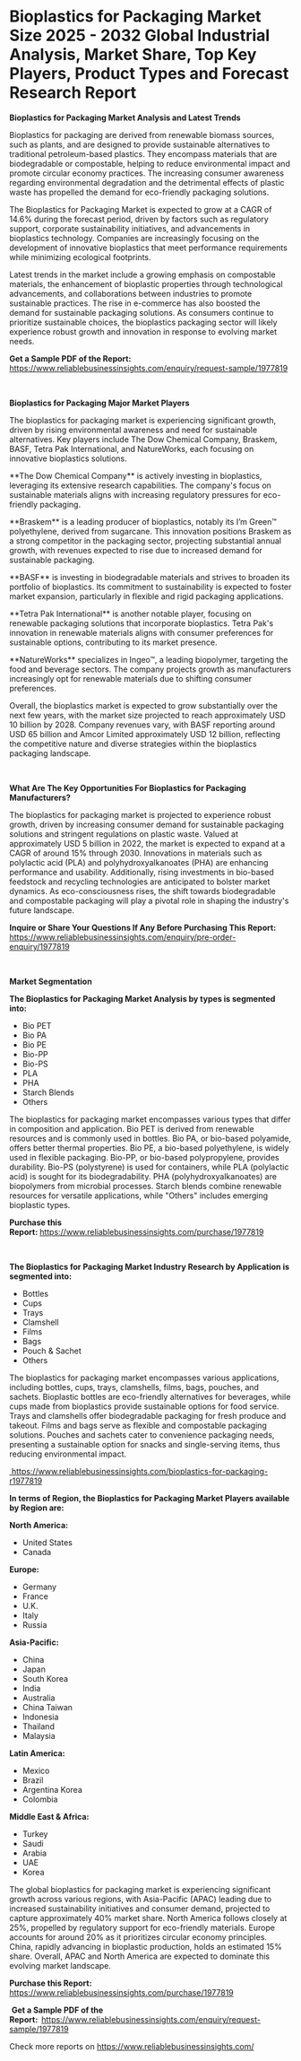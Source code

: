 <p><h1>Bioplastics for Packaging Market Size 2025 - 2032 Global Industrial Analysis, Market Share, Top Key Players, Product Types and Forecast Research Report</h1></p><p><strong>Bioplastics for Packaging Market Analysis and Latest Trends</strong></p>
<p><p>Bioplastics for packaging are derived from renewable biomass sources, such as plants, and are designed to provide sustainable alternatives to traditional petroleum-based plastics. They encompass materials that are biodegradable or compostable, helping to reduce environmental impact and promote circular economy practices. The increasing consumer awareness regarding environmental degradation and the detrimental effects of plastic waste has propelled the demand for eco-friendly packaging solutions.</p><p>The Bioplastics for Packaging Market is expected to grow at a CAGR of 14.6% during the forecast period, driven by factors such as regulatory support, corporate sustainability initiatives, and advancements in bioplastics technology. Companies are increasingly focusing on the development of innovative bioplastics that meet performance requirements while minimizing ecological footprints.</p><p>Latest trends in the market include a growing emphasis on compostable materials, the enhancement of bioplastic properties through technological advancements, and collaborations between industries to promote sustainable practices. The rise in e-commerce has also boosted the demand for sustainable packaging solutions. As consumers continue to prioritize sustainable choices, the bioplastics packaging sector will likely experience robust growth and innovation in response to evolving market needs.</p></p>
<p><strong>Get a Sample PDF of the Report:&nbsp;</strong> <a href="https://www.reliablebusinessinsights.com/enquiry/request-sample/1977819?utm_campaign=1789&utm_medium=2&utm_source=Github&utm_content=ia&utm_term=01042025&utm_id=bioplastics-for-packaging">https://www.reliablebusinessinsights.com/enquiry/request-sample/1977819</a></p>
<p>&nbsp;</p>
<p><strong>Bioplastics for Packaging Major Market Players</strong></p>
<p><p>The bioplastics for packaging market is experiencing significant growth, driven by rising environmental awareness and need for sustainable alternatives. Key players include The Dow Chemical Company, Braskem, BASF, Tetra Pak International, and NatureWorks, each focusing on innovative bioplastics solutions.</p><p>**The Dow Chemical Company** is actively investing in bioplastics, leveraging its extensive research capabilities. The company's focus on sustainable materials aligns with increasing regulatory pressures for eco-friendly packaging.</p><p>**Braskem** is a leading producer of bioplastics, notably its I’m Green™ polyethylene, derived from sugarcane. This innovation positions Braskem as a strong competitor in the packaging sector, projecting substantial annual growth, with revenues expected to rise due to increased demand for sustainable packaging.</p><p>**BASF** is investing in biodegradable materials and strives to broaden its portfolio of bioplastics. Its commitment to sustainability is expected to foster market expansion, particularly in flexible and rigid packaging applications.</p><p>**Tetra Pak International** is another notable player, focusing on renewable packaging solutions that incorporate bioplastics. Tetra Pak's innovation in renewable materials aligns with consumer preferences for sustainable options, contributing to its market presence.</p><p>**NatureWorks** specializes in Ingeo™, a leading biopolymer, targeting the food and beverage sectors. The company projects growth as manufacturers increasingly opt for renewable materials due to shifting consumer preferences.</p><p>Overall, the bioplastics market is expected to grow substantially over the next few years, with the market size projected to reach approximately USD 10 billion by 2028. Company revenues vary, with BASF reporting around USD 65 billion and Amcor Limited approximately USD 12 billion, reflecting the competitive nature and diverse strategies within the bioplastics packaging landscape.</p></p>
<p>&nbsp;</p>
<p><strong>What Are The Key Opportunities For Bioplastics for Packaging Manufacturers?</strong></p>
<p><p>The bioplastics for packaging market is projected to experience robust growth, driven by increasing consumer demand for sustainable packaging solutions and stringent regulations on plastic waste. Valued at approximately USD 5 billion in 2022, the market is expected to expand at a CAGR of around 15% through 2030. Innovations in materials such as polylactic acid (PLA) and polyhydroxyalkanoates (PHA) are enhancing performance and usability. Additionally, rising investments in bio-based feedstock and recycling technologies are anticipated to bolster market dynamics. As eco-consciousness rises, the shift towards biodegradable and compostable packaging will play a pivotal role in shaping the industry's future landscape.</p></p>
<p><strong>Inquire or Share Your Questions If Any Before Purchasing This Report:</strong> <a href="https://www.reliablebusinessinsights.com/enquiry/pre-order-enquiry/1977819?utm_campaign=1789&utm_medium=2&utm_source=Github&utm_content=ia&utm_term=01042025&utm_id=bioplastics-for-packaging">https://www.reliablebusinessinsights.com/enquiry/pre-order-enquiry/1977819</a></p>
<p>&nbsp;</p>
<p><strong>Market Segmentation</strong></p>
<p><strong>The Bioplastics for Packaging Market Analysis by types is segmented into:</strong></p>
<p><ul><li>Bio PET</li><li>Bio PA</li><li>Bio PE</li><li>Bio-PP</li><li>Bio-PS</li><li>PLA</li><li>PHA</li><li>Starch Blends</li><li>Others</li></ul></p>
<p><p>The bioplastics for packaging market encompasses various types that differ in composition and application. Bio PET is derived from renewable resources and is commonly used in bottles. Bio PA, or bio-based polyamide, offers better thermal properties. Bio PE, a bio-based polyethylene, is widely used in flexible packaging. Bio-PP, or bio-based polypropylene, provides durability. Bio-PS (polystyrene) is used for containers, while PLA (polylactic acid) is sought for its biodegradability. PHA (polyhydroxyalkanoates) are biopolymers from microbial processes. Starch blends combine renewable resources for versatile applications, while "Others" includes emerging bioplastic types.</p></p>
<p><strong>Purchase this Report:&nbsp;</strong><a href="https://www.reliablebusinessinsights.com/purchase/1977819?utm_campaign=1789&utm_medium=2&utm_source=Github&utm_content=ia&utm_term=01042025&utm_id=bioplastics-for-packaging">https://www.reliablebusinessinsights.com/purchase/1977819</a></p>
<p>&nbsp;</p>
<p><strong>The Bioplastics for Packaging Market Industry Research by Application is segmented into:</strong></p>
<p><ul><li>Bottles</li><li>Cups</li><li>Trays</li><li>Clamshell</li><li>Films</li><li>Bags</li><li>Pouch & Sachet</li><li>Others</li></ul></p>
<p><p>The bioplastics for packaging market encompasses various applications, including bottles, cups, trays, clamshells, films, bags, pouches, and sachets. Bioplastic bottles are eco-friendly alternatives for beverages, while cups made from bioplastics provide sustainable options for food service. Trays and clamshells offer biodegradable packaging for fresh produce and takeout. Films and bags serve as flexible and compostable packaging solutions. Pouches and sachets cater to convenience packaging needs, presenting a sustainable option for snacks and single-serving items, thus reducing environmental impact.</p></p>
<p><a href="https://www.reliablebusinessinsights.com/bioplastics-for-packaging-r1977819?utm_campaign=1789&utm_medium=2&utm_source=Github&utm_content=ia&utm_term=01042025&utm_id=bioplastics-for-packaging">&nbsp;https://www.reliablebusinessinsights.com/bioplastics-for-packaging-r1977819</a></p>
<p><strong>In terms of Region, the Bioplastics for Packaging Market Players available by Region are:</strong></p>
<p>
    <p> <strong> North America: </strong>
        <ul>
            <li>United States</li>
            <li>Canada</li>
        </ul>
        </p> 
    <p> <strong> Europe: </strong>
        <ul>
            <li>Germany</li>
            <li>France</li>
            <li>U.K.</li>
            <li>Italy</li>
            <li>Russia</li>
        </ul>
        </p> 
    <p> <strong> Asia-Pacific: </strong>
        <ul>
            <li>China</li>
            <li>Japan</li>
            <li>South Korea</li>
            <li>India</li>
            <li>Australia</li>
            <li>China Taiwan</li>
            <li>Indonesia</li>
            <li>Thailand</li>
            <li>Malaysia</li>
        </ul>
        </p> 
    <p> <strong> Latin America: </strong>
        <ul>
            <li>Mexico</li>
            <li>Brazil</li>
            <li>Argentina Korea</li>
            <li>Colombia</li>
        </ul>
        </p> 
    <p> <strong> Middle East & Africa: </strong>
        <ul>
            <li>Turkey</li>
            <li>Saudi</li>
            <li>Arabia</li>
            <li>UAE</li>
            <li>Korea</li>
        </ul>
    </p>
    </p>
<p><p>The global bioplastics for packaging market is experiencing significant growth across various regions, with Asia-Pacific (APAC) leading due to increased sustainability initiatives and consumer demand, projected to capture approximately 40% market share. North America follows closely at 25%, propelled by regulatory support for eco-friendly materials. Europe accounts for around 20% as it prioritizes circular economy principles. China, rapidly advancing in bioplastic production, holds an estimated 15% share. Overall, APAC and North America are expected to dominate this evolving market landscape.</p></p>
<p><strong>Purchase this Report: </strong><a href="https://www.reliablebusinessinsights.com/purchase/1977819?utm_campaign=1789&utm_medium=2&utm_source=Github&utm_content=ia&utm_term=01042025&utm_id=bioplastics-for-packaging">https://www.reliablebusinessinsights.com/purchase/1977819</a></p>
<p>&nbsp;<strong>Get a Sample PDF of the Report:&nbsp;&nbsp;</strong><a href="https://www.reliablebusinessinsights.com/enquiry/request-sample/1977819?utm_campaign=1789&utm_medium=2&utm_source=Github&utm_content=ia&utm_term=01042025&utm_id=bioplastics-for-packaging">https://www.reliablebusinessinsights.com/enquiry/request-sample/1977819</a></p>
<p><strong></strong></p>
<p>Check more reports on <a href="https://www.reliablebusinessinsights.com/?utm_campaign=1789&utm_medium=2&utm_source=Github&utm_content=ia&utm_term=01042025&utm_id=bioplastics-for-packaging">https://www.reliablebusinessinsights.com/</a></p>